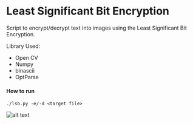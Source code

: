 # Least Significant Bit Encryption

Script to encrypt/decrypt text into images using the Least Significant Bit Encryption.

Library Used:
- Open CV
- Numpy
- binascii
- OptParse

#### How to run
`./lsb.py -e/-d <target file>`

![alt text](http://i.ibb.co/QpKJXFh/yooo.png)



